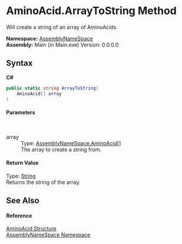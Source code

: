 # AminoAcid.ArrayToString Method 
 

Will create a string of an array of AminoAcids.

**Namespace:**&nbsp;<a href="6bcc80ef-5cfd-db5f-1eb2-7297d1c16397">AssemblyNameSpace</a><br />**Assembly:**&nbsp;Main (in Main.exe) Version: 0.0.0.0

## Syntax

**C#**<br />
``` C#
public static string ArrayToString(
	AminoAcid[] array
)
```


#### Parameters
&nbsp;<dl><dt>array</dt><dd>Type: <a href="906567b4-adec-2d74-6183-8174a5b7ae4d">AssemblyNameSpace.AminoAcid</a>[]<br />The array to create a string from.</dd></dl>

#### Return Value
Type: <a href="http://msdn2.microsoft.com/en-us/library/s1wwdcbf" target="_blank">String</a><br />Returns the string of the array.

## See Also


#### Reference
<a href="906567b4-adec-2d74-6183-8174a5b7ae4d">AminoAcid Structure</a><br /><a href="6bcc80ef-5cfd-db5f-1eb2-7297d1c16397">AssemblyNameSpace Namespace</a><br />